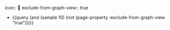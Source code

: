 icon:: 🎲
exclude-from-graph-view:: true

- {{query (and (sample 10) (not (page-property :exclude-from-graph-view "true")))}}